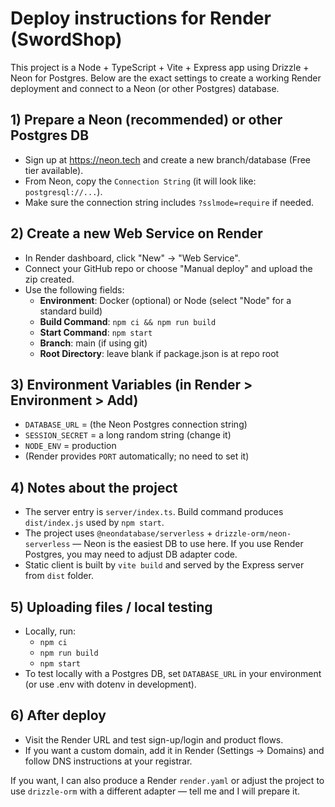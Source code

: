 # Deploy instructions for Render (SwordShop)

This project is a Node + TypeScript + Vite + Express app using Drizzle + Neon for Postgres.
Below are the exact settings to create a working Render deployment and connect to a Neon (or other Postgres) database.

## 1) Prepare a Neon (recommended) or other Postgres DB
- Sign up at https://neon.tech and create a new branch/database (Free tier available).
- From Neon, copy the `Connection String` (it will look like: `postgresql://...`).
- Make sure the connection string includes `?sslmode=require` if needed.

## 2) Create a new Web Service on Render
- In Render dashboard, click "New" -> "Web Service".
- Connect your GitHub repo or choose "Manual deploy" and upload the zip created.
- Use the following fields:
  - **Environment**: Docker (optional) or Node (select "Node" for a standard build)
  - **Build Command**: `npm ci && npm run build`
  - **Start Command**: `npm start`
  - **Branch**: main (if using git)
  - **Root Directory**: leave blank if package.json is at repo root

## 3) Environment Variables (in Render > Environment > Add)
- `DATABASE_URL` = (the Neon Postgres connection string)
- `SESSION_SECRET` = a long random string (change it)
- `NODE_ENV` = production
- (Render provides `PORT` automatically; no need to set it)

## 4) Notes about the project
- The server entry is `server/index.ts`. Build command produces `dist/index.js` used by `npm start`.
- The project uses `@neondatabase/serverless` + `drizzle-orm/neon-serverless` — Neon is the easiest DB to use here. If you use Render Postgres, you may need to adjust DB adapter code.
- Static client is built by `vite build` and served by the Express server from `dist` folder.

## 5) Uploading files / local testing
- Locally, run:
  - `npm ci`
  - `npm run build`
  - `npm start`
- To test locally with a Postgres DB, set `DATABASE_URL` in your environment (or use .env with dotenv in development).

## 6) After deploy
- Visit the Render URL and test sign-up/login and product flows.
- If you want a custom domain, add it in Render (Settings -> Domains) and follow DNS instructions at your registrar.

If you want, I can also produce a Render `render.yaml` or adjust the project to use `drizzle-orm` with a different adapter — tell me and I will prepare it.
